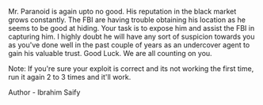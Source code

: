 Mr. Paranoid is again upto no good. His reputation in the black market grows constantly. The FBI are having trouble obtaining his location as he seems to be good at hiding. Your task is to expose him and assist the FBI in capturing him. I highly doubt he will have any sort of suspicion towards you as you've done well in the past couple of years as an undercover agent to gain his valuable trust. Good Luck. We are all counting on you.

Note: If you're sure your exploit is correct and its not working the first time, run it again 2 to 3 times and it'll work.

Author - Ibrahim Saify
